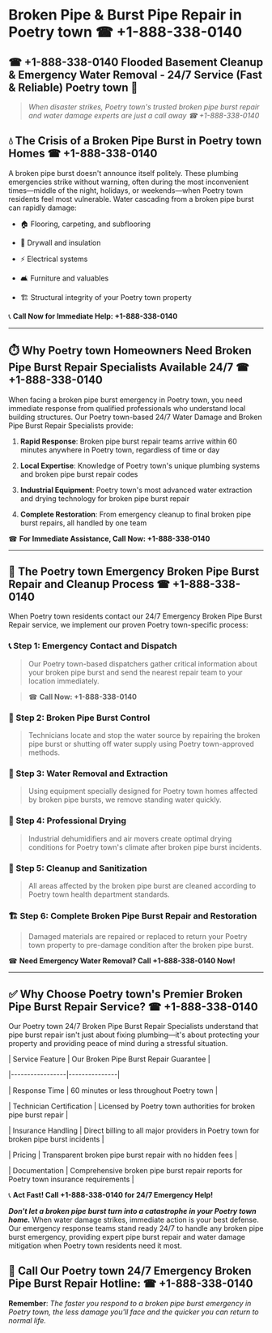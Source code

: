 # Broken Pipe & Burst Pipe Repair in Poetry town ☎ +1-888-338-0140  
## ☎ +1-888-338-0140 Flooded Basement Cleanup & Emergency Water Removal - 24/7 Service (Fast & Reliable) Poetry town 🚨  

> *When disaster strikes, Poetry town's trusted broken pipe burst repair and water damage experts are just a call away ☎ +1-888-338-0140*  

## 💧 The Crisis of a Broken Pipe Burst in Poetry town Homes ☎ +1-888-338-0140  

A broken pipe burst doesn't announce itself politely. These plumbing emergencies strike without warning, often during the most inconvenient times—middle of the night, holidays, or weekends—when Poetry town residents feel most vulnerable. Water cascading from a broken pipe burst can rapidly damage:  

* 🏠 Flooring, carpeting, and subflooring  
* 🧱 Drywall and insulation  
* ⚡ Electrical systems  
* 🛋️ Furniture and valuables  
* 🏗️ Structural integrity of your Poetry town property  

📞 **Call Now for Immediate Help: +1-888-338-0140**  

---  

## ⏱️ Why Poetry town Homeowners Need Broken Pipe Burst Repair Specialists Available 24/7 ☎ +1-888-338-0140  

When facing a broken pipe burst emergency in Poetry town, you need immediate response from qualified professionals who understand local building structures. Our Poetry town-based 24/7 Water Damage and Broken Pipe Burst Repair Specialists provide:  

1. **Rapid Response**: Broken pipe burst repair teams arrive within 60 minutes anywhere in Poetry town, regardless of time or day  
2. **Local Expertise**: Knowledge of Poetry town's unique plumbing systems and broken pipe burst repair codes  
3. **Industrial Equipment**: Poetry town's most advanced water extraction and drying technology for broken pipe burst repair  
4. **Complete Restoration**: From emergency cleanup to final broken pipe burst repairs, all handled by one team  

☎ **For Immediate Assistance, Call Now: +1-888-338-0140**  

---  

## 🔧 The Poetry town Emergency Broken Pipe Burst Repair and Cleanup Process ☎ +1-888-338-0140  

When Poetry town residents contact our 24/7 Emergency Broken Pipe Burst Repair service, we implement our proven Poetry town-specific process:  

### 📞 Step 1: Emergency Contact and Dispatch  
> Our Poetry town-based dispatchers gather critical information about your broken pipe burst and send the nearest repair team to your location immediately.  
> ☎ **Call Now: +1-888-338-0140**  

### 🚿 Step 2: Broken Pipe Burst Control  
> Technicians locate and stop the water source by repairing the broken pipe burst or shutting off water supply using Poetry town-approved methods.  

### 🌊 Step 3: Water Removal and Extraction  
> Using equipment specially designed for Poetry town homes affected by broken pipe bursts, we remove standing water quickly.  

### 💨 Step 4: Professional Drying  
> Industrial dehumidifiers and air movers create optimal drying conditions for Poetry town's climate after broken pipe burst incidents.  

### 🧼 Step 5: Cleanup and Sanitization  
> All areas affected by the broken pipe burst are cleaned according to Poetry town health department standards.  

### 🏗️ Step 6: Complete Broken Pipe Burst Repair and Restoration  
> Damaged materials are repaired or replaced to return your Poetry town property to pre-damage condition after the broken pipe burst.  

☎ **Need Emergency Water Removal? Call +1-888-338-0140 Now!**  

---  

## ✅ Why Choose Poetry town's Premier Broken Pipe Burst Repair Service? ☎ +1-888-338-0140  

Our Poetry town 24/7 Broken Pipe Burst Repair Specialists understand that pipe burst repair isn't just about fixing plumbing—it's about protecting your property and providing peace of mind during a stressful situation.  

| Service Feature | Our Broken Pipe Burst Repair Guarantee |  
|-----------------|---------------|  
| Response Time | 60 minutes or less throughout Poetry town |  
| Technician Certification | Licensed by Poetry town authorities for broken pipe burst repair |  
| Insurance Handling | Direct billing to all major providers in Poetry town for broken pipe burst incidents |  
| Pricing | Transparent broken pipe burst repair with no hidden fees |  
| Documentation | Comprehensive broken pipe burst repair reports for Poetry town insurance requirements |  

📞 **Act Fast! Call +1-888-338-0140 for 24/7 Emergency Help!**  

***Don't let a broken pipe burst turn into a catastrophe in your Poetry town home.*** When water damage strikes, immediate action is your best defense. Our emergency response teams stand ready 24/7 to handle any broken pipe burst emergency, providing expert pipe burst repair and water damage mitigation when Poetry town residents need it most.  

## 📱 Call Our Poetry town 24/7 Emergency Broken Pipe Burst Repair Hotline: ☎ +1-888-338-0140  

**Remember**: *The faster you respond to a broken pipe burst emergency in Poetry town, the less damage you'll face and the quicker you can return to normal life.*